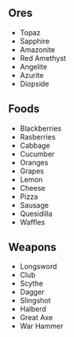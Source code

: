 ## Ores 
- Topaz
- Sapphire
- Amazonite
- Red Amethyst
- Angelite
- Azurite
- Diopside

## Foods
- Blackberries
- Rasberries
- Cabbage
- Cucumber
- Oranges
- Grapes
- Lemon
- Cheese
- Pizza
- Sausage
- Quesidilla
- Waffles

## Weapons
- Longsword
- Club
- Scythe
- Dagger
- Slingshot
- Halberd
- Great Axe
- War Hammer
